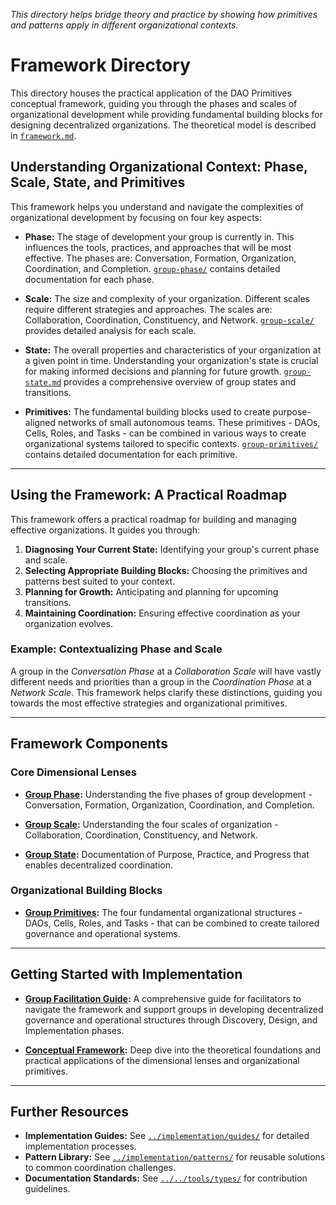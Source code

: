 *This directory helps bridge theory and practice by showing how primitives and patterns apply in different organizational contexts.*

# Framework Directory

This directory houses the practical application of the DAO Primitives conceptual framework, guiding you through the phases and scales of organizational development while providing fundamental building blocks for designing decentralized organizations. The theoretical model is described in [`framework.md`](notes/dao-primitives/framework/framework.md).

## Understanding Organizational Context: Phase, Scale, State, and Primitives

This framework helps you understand and navigate the complexities of organizational development by focusing on four key aspects:

* **Phase:** The stage of development your group is currently in. This influences the tools, practices, and approaches that will be most effective. The phases are: Conversation, Formation, Organization, Coordination, and Completion. [`group-phase/`](group-phase/) contains detailed documentation for each phase.

* **Scale:** The size and complexity of your organization. Different scales require different strategies and approaches. The scales are: Collaboration, Coordination, Constituency, and Network. [`group-scale/`](group-scale/) provides detailed analysis for each scale.

* **State:** The overall properties and characteristics of your organization at a given point in time. Understanding your organization's state is crucial for making informed decisions and planning for future growth. [`group-state.md`](notes/dao-primitives/framework/group-state.md) provides a comprehensive overview of group states and transitions.

* **Primitives:** The fundamental building blocks used to create purpose-aligned networks of small autonomous teams. These primitives - DAOs, Cells, Roles, and Tasks - can be combined in various ways to create organizational systems tailored to specific contexts. [`group-primitives/`](group-primitives/) contains detailed documentation for each primitive.

---

## Using the Framework: A Practical Roadmap

This framework offers a practical roadmap for building and managing effective organizations. It guides you through:

1. **Diagnosing Your Current State:** Identifying your group's current phase and scale.
2. **Selecting Appropriate Building Blocks:** Choosing the primitives and patterns best suited to your context.
3. **Planning for Growth:** Anticipating and planning for upcoming transitions.
4. **Maintaining Coordination:** Ensuring effective coordination as your organization evolves.

### Example: Contextualizing Phase and Scale

A group in the *Conversation Phase* at a *Collaboration Scale* will have vastly different needs and priorities than a group in the *Coordination Phase* at a *Network Scale*. This framework helps clarify these distinctions, guiding you towards the most effective strategies and organizational primitives.

---

## Framework Components

### Core Dimensional Lenses

* **[Group Phase](group-phase/group-phase.md):** Understanding the five phases of group development - Conversation, Formation, Organization, Coordination, and Completion.

* **[Group Scale](group-scale/group-scale.md):** Understanding the four scales of organization - Collaboration, Coordination, Constituency, and Network.

* **[Group State](group-state.md):** Documentation of Purpose, Practice, and Progress that enables decentralized coordination.

### Organizational Building Blocks

* **[Group Primitives](group-primitives/group-primitives.md):** The four fundamental organizational structures - DAOs, Cells, Roles, and Tasks - that can be combined to create tailored governance and operational systems.

---

## Getting Started with Implementation

* **[Group Facilitation Guide](group-facilitation.md):** A comprehensive guide for facilitators to navigate the framework and support groups in developing decentralized governance and operational structures through Discovery, Design, and Implementation phases.

* **[Conceptual Framework](framework.md):** Deep dive into the theoretical foundations and practical applications of the dimensional lenses and organizational primitives.

---

## Further Resources

* **Implementation Guides:** See [`../implementation/guides/`](../implementation/guides/) for detailed implementation processes.
* **Pattern Library:** See [`../implementation/patterns/`](../implementation/patterns/) for reusable solutions to common coordination challenges.
* **Documentation Standards:** See [`../../tools/types/`](../../tools/types/) for contribution guidelines.